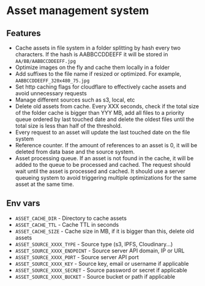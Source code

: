 # Asset management system

## Features

- Cache assets in file system in a folder splitting by hash every two characters. If the hash is AABBCCDDEEFF it will be stored in `AA/BB/AABBCCDDEEFF.jpg`
- Optimize images on the fly and cache them locally in a folder
- Add suffixes to the file name if resized or optimized. For example, `AABBCCDDEEFF_320x480_75.jpg`
- Set http caching flags for cloudflare to effectively cache assets and avoid unnecessary requests
- Manage different sources such as s3, local, etc
- Delete old assets from cache. Every XXX seconds, check if the total size of the folder cache is bigger than YYY MB, add all files to a priority queue ordered by last touched date and delete the oldest files until the total size is less than half of the threshold.  
- Every request to an asset will update the last touched date on the file system
- Reference counter. If the amount of references to an asset is 0, it will be deleted from data base and the source system.
- Asset processing queue. If an asset is not found in the cache, it will be added to the queue to be processed and cached. The request should wait until the asset is processed and cached. It should use a server queueing system to avoid triggering multiple optimizations for the same asset at the same time. 

## Env vars

- `ASSET_CACHE_DIR` - Directory to cache assets
- `ASSET_CACHE_TTL` - Cache TTL in seconds
- `ASSET_CACHE_SIZE` - Cache size in MB, if it is bigger than this, delete old assets
- `ASSET_SOURCE_XXXX_TYPE` - Source type (s3, IPFS, Cloudinary...)
- `ASSET_SOURCE_XXXX_ENDPOINT` - Source server API domain, IP or URL
- `ASSET_SOURCE_XXXX_PORT` - Source server API port
- `ASSET_SOURCE_XXXX_KEY` - Source key, email or username if applicable
- `ASSET_SOURCE_XXXX_SECRET` - Source password or secret if applicable
- `ASSET_SOURCE_XXXX_BUCKET` - Source bucket or path if applicable